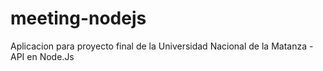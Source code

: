 # meeting-nodejs
Aplicacion para proyecto final de la Universidad Nacional de la Matanza - API en Node.Js
